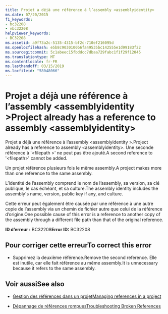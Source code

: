 ```yaml
---
title: Projet a déjà une référence à l’assembly <assemblyidentity>
ms.date: 07/20/2015
f1_keywords:
- bc32208
- vbc32208
helpviewer_keywords:
- BC32208
ms.assetid: a9f73a2c-5135-4315-bf2c-710ef216095d
ms.openlocfilehash: e5b8c9030100b6fa49535bc142555e1d99183f22
ms.sourcegitcommit: 5c1abeec15fbddcc7dbaa729fabc1f1f29f12045
ms.translationtype: MT
ms.contentlocale: fr-FR
ms.lasthandoff: 03/15/2019
ms.locfileid: "58048066"
---
```

# <a name="project-already-has-a-reference-to-assembly-assemblyidentity"></a><span data-ttu-id="065cb-102">Projet a déjà une référence à l’assembly \<assemblyidentity ></span><span class="sxs-lookup"><span data-stu-id="065cb-102">Project already has a reference to assembly \<assemblyidentity></span></span>
<span data-ttu-id="065cb-103">Projet a déjà une référence à l’assembly \<assemblyidentity >.</span><span class="sxs-lookup"><span data-stu-id="065cb-103">Project already has a reference to assembly \<assemblyidentity>.</span></span> <span data-ttu-id="065cb-104">Une seconde référence à '\<filepath >' ne peut pas être ajouté.</span><span class="sxs-lookup"><span data-stu-id="065cb-104">A second reference to '\<filepath>' cannot be added.</span></span>  
  
 <span data-ttu-id="065cb-105">Un projet référence plusieurs fois le même assembly.</span><span class="sxs-lookup"><span data-stu-id="065cb-105">A project makes more than one reference to the same assembly.</span></span>  
  
 <span data-ttu-id="065cb-106">L’identité de l’assembly comprend le nom de l’assembly, sa version, sa clé publique, le cas échéant, et sa culture.</span><span class="sxs-lookup"><span data-stu-id="065cb-106">The assembly identity includes the assembly's name, version, public key if any, and culture.</span></span>  
  
 <span data-ttu-id="065cb-107">Cette erreur peut également être causée par une référence à une autre copie de l’assembly via un chemin de fichier autre que celui de la référence d’origine.</span><span class="sxs-lookup"><span data-stu-id="065cb-107">One possible cause of this error is a reference to another copy of the assembly through a different file path than that of the original reference.</span></span>  
  
 <span data-ttu-id="065cb-108">**ID d’erreur :** BC32208</span><span class="sxs-lookup"><span data-stu-id="065cb-108">**Error ID:** BC32208</span></span>  
  
## <a name="to-correct-this-error"></a><span data-ttu-id="065cb-109">Pour corriger cette erreur</span><span class="sxs-lookup"><span data-stu-id="065cb-109">To correct this error</span></span>  
  
-   <span data-ttu-id="065cb-110">Supprimez la deuxième référence.</span><span class="sxs-lookup"><span data-stu-id="065cb-110">Remove the second reference.</span></span> <span data-ttu-id="065cb-111">Elle est inutile, car elle fait référence au même assembly.</span><span class="sxs-lookup"><span data-stu-id="065cb-111">It is unnecessary because it refers to the same assembly.</span></span>  
  
## <a name="see-also"></a><span data-ttu-id="065cb-112">Voir aussi</span><span class="sxs-lookup"><span data-stu-id="065cb-112">See also</span></span>

- [<span data-ttu-id="065cb-113">Gestion des références dans un projet</span><span class="sxs-lookup"><span data-stu-id="065cb-113">Managing references in a project</span></span>](/visualstudio/ide/managing-references-in-a-project)

- [<span data-ttu-id="065cb-114">Dépannage de références rompues</span><span class="sxs-lookup"><span data-stu-id="065cb-114">Troubleshooting Broken References</span></span>](/visualstudio/ide/troubleshooting-broken-references)
